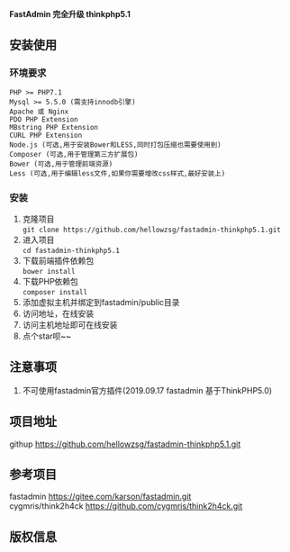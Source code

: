 **FastAdmin 完全升级 thinkphp5.1**


## **安装使用**
### **环境要求**
```
PHP >= PHP7.1
Mysql >= 5.5.0 (需支持innodb引擎)
Apache 或 Nginx
PDO PHP Extension
MBstring PHP Extension
CURL PHP Extension
Node.js (可选,用于安装Bower和LESS,同时打包压缩也需要使用到)
Composer (可选,用于管理第三方扩展包)
Bower (可选,用于管理前端资源)
Less (可选,用于编辑less文件,如果你需要增改css样式,最好安装上)
```
### **安装**
1. 克隆项目  
`git clone https://github.com/hellowzsg/fastadmin-thinkphp5.1.git`
2. 进入项目  
`cd fastadmin-thinkphp5.1`
2. 下载前端插件依赖包  
`bower install`
3. 下载PHP依赖包  
`composer install`
4. 添加虚拟主机并绑定到fastadmin/public目录
5. 访问地址，在线安装
5. 访问主机地址即可在线安装
6. 点个star呗~~

## **注意事项**
1. 不可使用fastadmin官方插件(2019.09.17 fastadmin 基于ThinkPHP5.0)
## **项目地址**
githup https://github.com/hellowzsg/fastadmin-thinkphp5.1.git
## **参考项目**
fastadmin  https://gitee.com/karson/fastadmin.git  
cygmris/think2h4ck  https://github.com/cygmris/think2h4ck.git
## **版权信息**